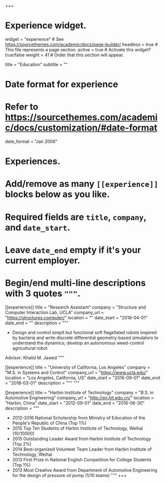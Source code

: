 +++
# Experience widget.
widget = "experience"  # See https://sourcethemes.com/academic/docs/page-builder/
headless = true  # This file represents a page section.
active = true  # Activate this widget? true/false
weight = 41  # Order that this section will appear.

title = "Education"
subtitle = ""

# Date format for experience
#   Refer to https://sourcethemes.com/academic/docs/customization/#date-format
date_format = "Jan 2006"

# Experiences.
#   Add/remove as many `[[experience]]` blocks below as you like.
#   Required fields are `title`, `company`, and `date_start`.
#   Leave `date_end` empty if it's your current employer.
#   Begin/end multi-line descriptions with 3 quotes `"""`.
[[experience]]
  title = "Research Assistant"
  company = "Structure and Computer Interaction Lab, UCLA"
  company_url = "https://structures.computer/"
  location = ""
  date_start = "2018-04-01"
  date_end = ""
  description = """
  * Design and control simplt but functional soft flagellated robots inspired by bacteria and write discrete differential geometry-based simulators to understand the dynamics; develop an autonomous weed-control agricultural robot

  Advisor: Khalid M. Jawed
  """
  
[[experience]]
  title = "University of California, Los Angeles"
  company = "M.S. in Systems and Control"
  company_url = "https://www.ucla.edu/"
  location = "Los Angeles, California, US"
  date_start = "2016-09-01"
  date_end = "2018-03-01"
  description = """ """ 

[[experience]]
  title = "Harbin Institute of Technology"
  company = "B.S. in Automotive Engineering"
  company_url = "http://en.hit.edu.cn/"
  location = "Harbin, China"
  date_start = "2012-09-01"
  date_end = "2016-06-30"
  description = """

  * 2012-2016 National Scholarship from Ministry of Education of the People's Republic of China (Top 1%)
  * 2015      Top Ten Students of Harbin Institute of Technology, Weihai (10/10000)
  * 2015      Outstanding Leader Award from Harbin Institute of Technology (Top 2%)
  * 2014      Best-organized Volunteer Team Leader from Harbin Institute of Technology, Weihai
  * 2013      First Prize in National English Competition for College Students (Top 1%)
  * 2013      Most Creative Award from Department of Automotive Engineering for the design of pressure oil pump (1/10 teams)
  """
+++
